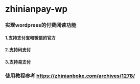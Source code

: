 # zhinianpay-wp
### 实现wordpress的付费阅读功能
#### 1.支持支付宝和微信的官方
#### 2.支持码支付
#### 3.支持易支付
### 使用教程参考 https://zhinianboke.com/archives/1278/